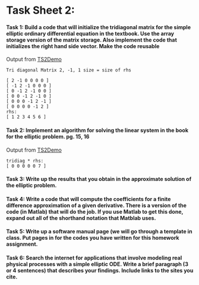 # Task Sheet 2:  
#### Task 1: Build a code that will initialize the tridiagonal matrix for the simple elliptic ordinary differential equation in the textbook. Use the array storage version of the matrix storage. Also implement the code that initializes the right hand side vector. Make the code reusable  

Output from [TS2Demo](https://gftbs.github.io/math5620/src/TS2Demo.cpp)

    Tri diagonal Matrix 2, -1, 1 size = size of rhs

    [ 2 -1 0 0 0 0 ]
    [ -1 2 -1 0 0 0 ]
    [ 0 -1 2 -1 0 0 ]
    [ 0 0 -1 2 -1 0 ]
    [ 0 0 0 -1 2 -1 ]
    [ 0 0 0 0 -1 2 ]
    rhs:
    [ 1 2 3 4 5 6 ]

#### Task 2: Implement an algorithm for solving the linear system in the book for the elliptic problem. pg. 15, 16  
Output from [TS2Demo](https://gftbs.github.io/math5620/src/TS2Demo.cpp)  

    tridiag * rhs:
    [ 0 0 0 0 0 7 ]

#### Task 3: Write up the results that you obtain in the approximate solution of the elliptic problem.  

#### Task 4: Write a code that will compute the coefficients for a finite difference approximation of a given derivative. There is a version of the code (in Matlab) that will do the job. If you use Matlab to get this done, expand out all of the shorthand notation that Matblab uses.  

#### Task 5: Write up a software manual page (we will go through a template in class. Put pages in for the codes you have written for this homework assignment.  

#### Task 6: Search the internet for applications that involve modeling real physical processes with a simple elliptic ODE. Write a brief paragraph (3 or 4 sentences) that describes your findings. Include links to the sites you cite.  

